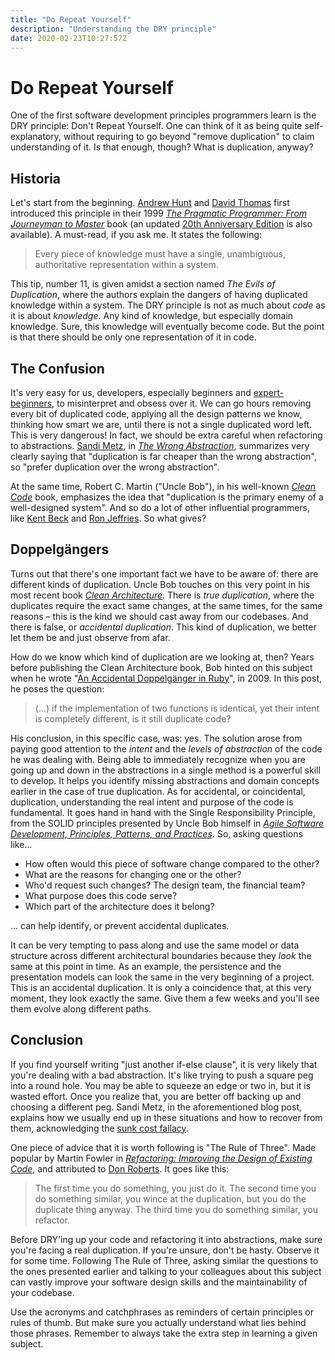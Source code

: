 ```yaml
---
title: "Do Repeat Yourself"
description: "Understanding the DRY principle"
date: 2020-02-23T10:27:57Z
---
```


# Do Repeat Yourself

One of the first software development principles programmers learn is the DRY principle: Don't Repeat Yourself. One can think of it as being quite self-explanatory, without requiring to go beyond "remove duplication" to claim understanding of it. Is that enough, though? What is duplication, anyway?

## Historia

Let's start from the beginning. [Andrew Hunt](https://twitter.com/pragmaticandy) and [David Thomas](https://twitter.com/pragdave) first introduced this principle in their 1999 [_The Pragmatic Programmer: From Journeyman to Master_](https://pragprog.com/book/tpp/the-pragmatic-programmer) book (an updated [20th Anniversary Edition](https://pragprog.com/titles/tpp20) is also available). A must-read, if you ask me. It states the following:

> Every piece of knowledge must have a single, unambiguous, authoritative representation within a system.

This tip, number 11, is given amidst a section named _The Evils of Duplication_, where the authors explain the dangers of having duplicated knowledge within a system. The DRY principle is not as much about _code_ as it is about _knowledge_. Any kind of knowledge, but especially domain knowledge. Sure, this knowledge will eventually become code. But the point is that there should be only one representation of it in code.

## The Confusion

It's very easy for us, developers, especially beginners and [expert-beginners](https://daedtech.com/how-developers-stop-learning-rise-of-the-expert-beginner/), to misinterpret and obsess over it. We can go hours removing every bit of duplicated code, applying all the design patterns we know, thinking how smart we are, until there is not a single duplicated word left. This is very dangerous! In fact, we should be extra careful when refactoring to abstractions. [Sandi Metz](https://www.sandimetz.com/), in [_The Wrong Abstraction_](https://www.sandimetz.com/blog/2016/1/20/the-wrong-abstraction), summarizes very clearly saying that "duplication is far cheaper than the wrong abstraction", so "prefer duplication over the wrong abstraction".

At the same time, Robert C. Martin ("Uncle Bob"), in his well-known [_Clean Code_](https://www.amazon.com/Clean-Code-Handbook-Software-Craftsmanship/dp/0132350882) book, emphasizes the idea that "duplication is the primary enemy of a well-designed system". And so do a lot of other influential programmers, like [Kent Beck](https://twitter.com/KentBeck) and [Ron Jeffries](https://twitter.com/RonJeffries). So what gives?

## Doppelgängers

Turns out that there's one important fact we have to be aware of: there are different kinds of duplication. Uncle Bob touches on this very point in his most recent book [_Clean Architecture_](https://www.amazon.com/Clean-Architecture-Craftsmans-Software-Structure/dp/0134494164). There is _true duplication_, where the duplicates require the exact same changes, at the same times, for the same reasons – this is the kind we should cast away from our codebases. And there is false, or _accidental duplication_. This kind of duplication, we better let them be and just observe from afar.

How do we know which kind of duplication are we looking at, then? Years before publishing the Clean Architecture book, Bob hinted on this subject when he wrote "[An Accidental Doppelgänger in Ruby](http://www.informit.com/articles/article.aspx?p=1313447)", in 2009. In this post, he poses the question:

> (…) if the implementation of two functions is identical, yet their intent is completely different, is it still duplicate code?

His conclusion, in this specific case, was: yes. The solution arose from paying good attention to the _intent_ and the _levels of abstraction_ of the code he was dealing with. Being able to immediately recognize when you are going up and down in the abstractions in a single method is a powerful skill to develop. It helps you identify missing abstractions and domain concepts earlier in the case of true duplication. As for accidental, or coincidental, duplication, understanding the real intent and purpose of the code is fundamental. It goes hand in hand with the Single Responsibility Principle, from the SOLID principles presented by Uncle Bob himself in [_Agile Software Development, Principles, Patterns, and Practices_](https://www.amazon.com/Software-Development-Principles-Patterns-Practices/dp/0135974445/). So, asking questions like…

- How often would this piece of software change compared to the other?
- What are the reasons for changing one or the other?
- Who'd request such changes? The design team, the financial team?
- What purpose does this code serve?
- Which part of the architecture does it belong?

… can help identify, or prevent accidental duplicates.

It can be very tempting to pass along and use the same model or data structure across different architectural boundaries because they _look_ the same at this point in time. As an example, the persistence and the presentation models can look the same in the very beginning of a project. This is an accidental duplication. It is only a coincidence that, at this very moment, they look exactly the same. Give them a few weeks and you'll see them evolve along different paths.

## Conclusion

If you find yourself writing "just another if-else clause", it is very likely that you're dealing with a bad abstraction. It's like trying to push a square peg into a round hole. You may be able to squeeze an edge or two in, but it is wasted effort. Once you realize that, you are better off backing up and choosing a different peg. Sandi Metz, in the aforementioned blog post, explains how we usually end up in these situations and how to recover from them, acknowledging the [sunk cost fallacy](https://en.wikipedia.org/wiki/Sunk_cost#Loss_aversion_and_the_sunk_cost_fallacy).

One piece of advice that it is worth following is "The Rule of Three". Made popular by Martin Fowler in [_Refactoring: Improving the Design of Existing Code_](https://www.amazon.com/Refactoring-Improving-Design-Existing-Code/dp/0201485672), and attributed to [Don Roberts](https://www.evansville.edu/majors/eecs/biodr47.cfm). It goes like this:

> The first time you do something, you just do it. The second time you do something similar, you wince at the duplication, but you do the duplicate thing anyway. The third time you do something similar, you refactor.

Before DRY'ing up your code and refactoring it into abstractions, make sure you're facing a real duplication. If you're unsure, don't be hasty. Observe it for some time. Following The Rule of Three, asking similar the questions to the ones presented earlier and talking to your colleagues about this subject can vastly improve your software design skills and the maintainability of your codebase.

Use the acronyms and catchphrases as reminders of certain principles or rules of thumb. But make sure you actually understand what lies behind those phrases. Remember to always take the extra step in learning a given subject.
